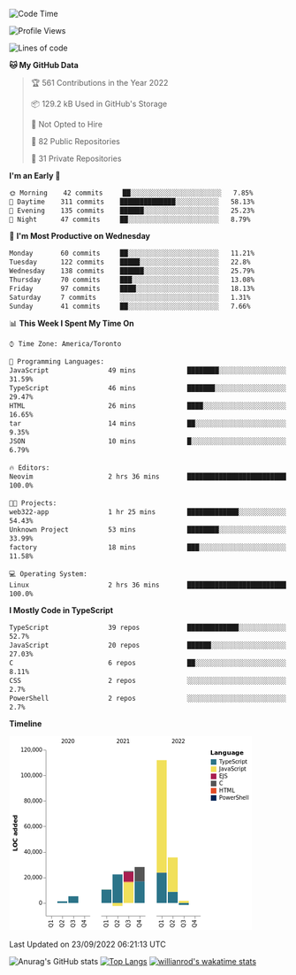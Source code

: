 <!--START_SECTION:waka-->
![Code Time](http://img.shields.io/badge/Code%20Time-289%20hrs%2047%20mins-blue)

![Profile Views](http://img.shields.io/badge/Profile%20Views-0-blue)

![Lines of code](https://img.shields.io/badge/From%20Hello%20World%20I%27ve%20Written-238%20Thousand%20lines%20of%20code-blue)

**🐱 My GitHub Data** 

> 🏆 561 Contributions in the Year 2022
 > 
> 📦 129.2 kB Used in GitHub's Storage 
 > 
> 🚫 Not Opted to Hire
 > 
> 📜 82 Public Repositories 
 > 
> 🔑 31 Private Repositories  
 > 
**I'm an Early 🐤** 

```text
🌞 Morning    42 commits     ██░░░░░░░░░░░░░░░░░░░░░░░   7.85% 
🌆 Daytime    311 commits    ██████████████░░░░░░░░░░░   58.13% 
🌃 Evening    135 commits    ██████░░░░░░░░░░░░░░░░░░░   25.23% 
🌙 Night      47 commits     ██░░░░░░░░░░░░░░░░░░░░░░░   8.79%

```
📅 **I'm Most Productive on Wednesday** 

```text
Monday       60 commits     ██░░░░░░░░░░░░░░░░░░░░░░░   11.21% 
Tuesday      122 commits    █████░░░░░░░░░░░░░░░░░░░░   22.8% 
Wednesday    138 commits    ██████░░░░░░░░░░░░░░░░░░░   25.79% 
Thursday     70 commits     ███░░░░░░░░░░░░░░░░░░░░░░   13.08% 
Friday       97 commits     ████░░░░░░░░░░░░░░░░░░░░░   18.13% 
Saturday     7 commits      ░░░░░░░░░░░░░░░░░░░░░░░░░   1.31% 
Sunday       41 commits     ██░░░░░░░░░░░░░░░░░░░░░░░   7.66%

```


📊 **This Week I Spent My Time On** 

```text
⌚︎ Time Zone: America/Toronto

💬 Programming Languages: 
JavaScript               49 mins             ████████░░░░░░░░░░░░░░░░░   31.59% 
TypeScript               46 mins             ███████░░░░░░░░░░░░░░░░░░   29.47% 
HTML                     26 mins             ████░░░░░░░░░░░░░░░░░░░░░   16.65% 
tar                      14 mins             ██░░░░░░░░░░░░░░░░░░░░░░░   9.35% 
JSON                     10 mins             █░░░░░░░░░░░░░░░░░░░░░░░░   6.79%

🔥 Editors: 
Neovim                   2 hrs 36 mins       █████████████████████████   100.0%

🐱‍💻 Projects: 
web322-app               1 hr 25 mins        █████████████░░░░░░░░░░░░   54.43% 
Unknown Project          53 mins             ████████░░░░░░░░░░░░░░░░░   33.99% 
factory                  18 mins             ███░░░░░░░░░░░░░░░░░░░░░░   11.58%

💻 Operating System: 
Linux                    2 hrs 36 mins       █████████████████████████   100.0%

```

**I Mostly Code in TypeScript** 

```text
TypeScript               39 repos            █████████████░░░░░░░░░░░░   52.7% 
JavaScript               20 repos            ██████░░░░░░░░░░░░░░░░░░░   27.03% 
C                        6 repos             ██░░░░░░░░░░░░░░░░░░░░░░░   8.11% 
CSS                      2 repos             ░░░░░░░░░░░░░░░░░░░░░░░░░   2.7% 
PowerShell               2 repos             ░░░░░░░░░░░░░░░░░░░░░░░░░   2.7%

```


**Timeline**

![Chart not found](https://raw.githubusercontent.com/wise-introvert/wise-introvert/master/charts/bar_graph.png) 


 Last Updated on 23/09/2022 06:21:13 UTC
<!--END_SECTION:waka-->

![Anurag's GitHub stats](https://github-readme-stats.vercel.app/api?username=wise-introvert&count_private=true&show_icons=true)
[![Top Langs](https://github-readme-stats.vercel.app/api/top-langs/?username=wise-introvert&langs_count=10)](https://github.com/anuraghazra/github-readme-stats)
[![willianrod's wakatime stats](https://github-readme-stats.vercel.app/api/wakatime?username=wiseintrovert)](https://github.com/anuraghazra/github-readme-stats)
